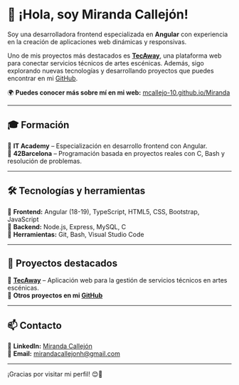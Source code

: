 # 👋 ¡Hola, soy Miranda Callejón!

Soy una desarrolladora frontend especializada en **Angular** con experiencia en la creación de aplicaciones web dinámicas y responsivas. 

Uno de mis proyectos más destacados es **[TecAway](https://tec-away-frontend.vercel.app/)**, una plataforma web para conectar servicios técnicos de artes escénicas. Además, sigo explorando nuevas tecnologías y desarrollando proyectos que puedes encontrar en mi [GitHub](https://github.com/mcallejo-10).  

🌍 **Puedes conocer más sobre mí en mi web:** [mcallejo-10.github.io/Miranda](https://mcallejo-10.github.io/Miranda/)  

---

## 🎓 Formación  
📍 **IT Academy** – Especialización en desarrollo frontend con Angular.  
📍 **42Barcelona** – Programación basada en proyectos reales con C, Bash y resolución de problemas.  

---

## 🛠️ Tecnologías y herramientas  

🔹 **Frontend:** Angular (18-19), TypeScript, HTML5, CSS, Bootstrap, JavaScript  
🔹 **Backend:** Node.js, Express, MySQL, C  
🔹 **Herramientas:** Git, Bash, Visual Studio Code  

---

## 🚀 Proyectos destacados  
🔹 **[TecAway](https://tec-away-frontend.vercel.app/)** – Aplicación web para la gestión de servicios técnicos en artes escénicas.  
🔹 **Otros proyectos en mi [GitHub](https://github.com/mcallejo-10)**  

---

## 📫 Contacto  
💼 **LinkedIn:** [Miranda Callejón](https://www.linkedin.com/in/miranda-callej%C3%B3n-huertes/)  
📧 **Email:** mirandacallejonh@gmail.com  

---

¡Gracias por visitar mi perfil! 😊🚀
